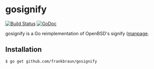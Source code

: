 # gosignify

[![Build
Status](https://travis-ci.org/frankbraun/gosignify.png)](https://travis-ci.org/frankbraun/gosignify)
[![GoDoc](https://godoc.org/github.com/frankbraun/gosignify?status.svg)](http://godoc.org/github.com/frankbraun/gosignify)

gosignify is a Go reimplementation of OpenBSD's signify
([manpage](http://cvsweb.openbsd.org/cgi-bin/cvsweb/src/usr.bin/signify).

## Installation

	$ go get github.com/frankbraun/gosignify
